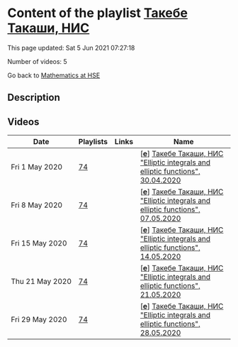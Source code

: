 # Content of the playlist [Такебе Такаши, НИС](https://youtube.com/playlist?list=PLq3E5oubNNoDttiN1WUrDb-SI3Alv1IPN)

This page updated: Sat 5 Jun 2021 07:27:18

Number of videos: 5

Go back to [Mathematics at HSE](./README.md)

## Description



## Videos

|Date|Playlists|Links|Name|
|---|---|---|---|
| Fri&nbsp;1&nbsp;May&nbsp;2020 | [74](./playlists/74.md "Такебе Такаши, НИС") |  | [[**e**](https://studio.youtube.com/video/7nIKEhF8YoA/edit)] [Такебе Такаши, НИС "Elliptic integrals and elliptic functions", 30.04.2020](https://youtube.com/watch?v=7nIKEhF8YoA&list=PLq3E5oubNNoDttiN1WUrDb-SI3Alv1IPN "\"Эллиптические интегралы и эллиптические функции\"") |
| Fri&nbsp;8&nbsp;May&nbsp;2020 | [74](./playlists/74.md "Такебе Такаши, НИС") |  | [[**e**](https://studio.youtube.com/video/1qWQH13s3Mg/edit)] [Такебе Такаши, НИС "Elliptic integrals and elliptic functions", 07.05.2020](https://youtube.com/watch?v=1qWQH13s3Mg&list=PLq3E5oubNNoDttiN1WUrDb-SI3Alv1IPN "\"Эллиптические интегралы и эллиптические функции\"") |
| Fri&nbsp;15&nbsp;May&nbsp;2020 | [74](./playlists/74.md "Такебе Такаши, НИС") |  | [[**e**](https://studio.youtube.com/video/RrGEsAIWBq4/edit)] [Такебе Такаши, НИС "Elliptic integrals and elliptic functions", 14.05.2020](https://youtube.com/watch?v=RrGEsAIWBq4&list=PLq3E5oubNNoDttiN1WUrDb-SI3Alv1IPN "НИС \"Эллиптические интегралы и эллиптические функции\"") |
| Thu&nbsp;21&nbsp;May&nbsp;2020 | [74](./playlists/74.md "Такебе Такаши, НИС") |  | [[**e**](https://studio.youtube.com/video/zlwvu_blOO8/edit)] [Такебе Такаши, НИС "Elliptic integrals and elliptic functions", 21.05.2020](https://youtube.com/watch?v=zlwvu_blOO8&list=PLq3E5oubNNoDttiN1WUrDb-SI3Alv1IPN "НИС \"Эллиптические интегралы и эллиптические функции\"") |
| Fri&nbsp;29&nbsp;May&nbsp;2020 | [74](./playlists/74.md "Такебе Такаши, НИС") |  | [[**e**](https://studio.youtube.com/video/OZ1MKDij8Tc/edit)] [Такебе Такаши, НИС "Elliptic integrals and elliptic functions", 28.05.2020](https://youtube.com/watch?v=OZ1MKDij8Tc&list=PLq3E5oubNNoDttiN1WUrDb-SI3Alv1IPN "") |
